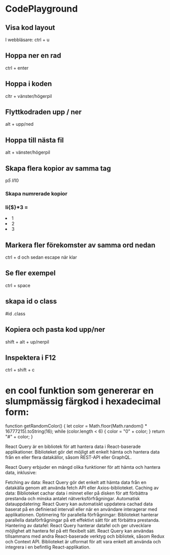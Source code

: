 # CodePlayground

## Visa kod layout

I webbläsare: ctrl + u

## Hoppa ner en rad

ctrl + enter

## Hoppa i koden

cltr + vänster/högerpil

## Flyttkodraden upp / ner

alt + upp/ned

## Hoppa till nästa fil

alt + vänster/högerpil

## Skapa flera kopior av samma tag

p*5 li*10

### Skapa numrerade kopior

### li{$}\*3 =

<li>1</li>
<li>2</li>
<li>3</li>

## Markera fler förekomster av samma ord nedan

ctrl + d och sedan escape när klar

## Se fler exempel

ctrl + space

## skapa id o class

#id .class

## Kopiera och pasta kod upp/ner

shift + alt + up/nerpil

## Inspektera i F12

ctrl + shift + c

# en cool funktion som genererar en slumpmässig färgkod i hexadecimal form:

function getRandomColor() {
let color = Math.floor(Math.random() \* 16777215).toString(16);
while (color.length < 6) {
color = "0" + color;
}
return "#" + color;
}

React Query är en bibliotek för att hantera data i React-baserade applikationer. Biblioteket gör det möjligt att enkelt hämta och hantera data från en eller flera datakällor, såsom REST-API eller GraphQL.

React Query erbjuder en mängd olika funktioner för att hämta och hantera data, inklusive:

Fetching av data: React Query gör det enkelt att hämta data från en datakälla genom att använda fetch API eller Axios-biblioteket.
Caching av data: Biblioteket cachar data i minnet eller på disken för att förbättra prestanda och minska antalet nätverksförfrågningar.
Automatisk datauppdatering: React Query kan automatiskt uppdatera cachad data baserat på en definierad intervall eller när en användare interagerar med applikationen.
Optimering för parallella förfrågningar: Biblioteket hanterar parallella dataförfrågningar på ett effektivt sätt för att förbättra prestanda.
Hantering av datafel: React Query hanterar datafel och ger utvecklare möjlighet att hantera fel på ett flexibelt sätt.
React Query kan användas tillsammans med andra React-baserade verktyg och bibliotek, såsom Redux och Context API. Biblioteket är utformat för att vara enkelt att använda och integrera i en befintlig React-applikation.
